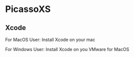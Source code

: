 # PicassoXS

## Xcode
For MacOS User: Install Xcode on your mac

For Windows User: Install Xcode on you VMware for MacOS
